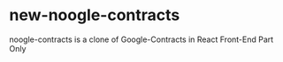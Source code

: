 # new-noogle-contracts
noogle-contracts is a clone of Google-Contracts in React Front-End Part Only
